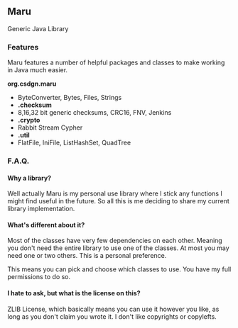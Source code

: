 ## Maru
Generic Java Library

### Features
Maru features a number of helpful packages and classes to make working in Java much easier.

__org.csdgn.maru__
 - ByteConverter, Bytes, Files, Strings
- __.checksum__
 - 8,16,32 bit generic checksums, CRC16, FNV, Jenkins
- __.crypto__
 - Rabbit Stream Cypher
- __.util__
 - FlatFile, IniFile, ListHashSet, QuadTree

### F.A.Q.
#### Why a library?
Well actually Maru is my personal use library where I stick any functions I might find useful in the future. So all this is me deciding to share my current library implementation.

#### What's different about it?
Most of the classes have very few dependencies on each other. Meaning you don't need the entire library to use one of the classes. At most you may need one or two others. This is a personal preference.

This means you can pick and choose which classes to use. You have my full permissions to do so.

#### I hate to ask, but what is the license on this?
ZLIB License, which basically means you can use it however you like, as long as you don't claim you wrote it. I don't like copyrights or copylefts.
